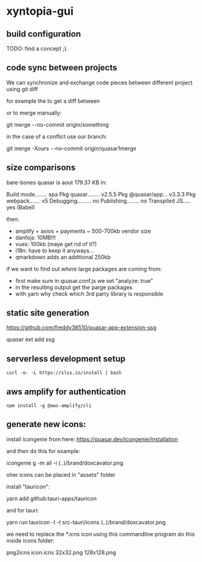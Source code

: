 # xyntopia-gui

## build configuration

TODO: find a concept ;).

## code sync between projects

We can synchronize and exchange  code pieces between different project using git diff

for example the to get a diff between

or to merge manually:

  git merge --no-commit origin/something

in the case of a conflict use our branch:

  git merge -Xours --no-commit origin/quasar1merge


## size comparisons

bare-bones quasar is aout 179.37 KB in:

Build mode........ spa
 Pkg quasar........ v2.5.5
 Pkg @quasar/app... v3.3.3
 Pkg webpack....... v5
 Debugging......... no
 Publishing........ no
 Transpiled JS..... yes (Babel)

then:

- amplify + axios + payments ~ 500-700kb vendor size
- danfojs: 10MB!!!
- vuex: 100kb  (maye get rid of it?)
- i18n: have to keep it anyways...
- qmarkdown adds an additional 250kb

if we want to find out *where* large packages are coming from:

- first make sure in quasar.conf.js we set "analyze: true"
- in the resulting output get the parge packages
- with yarn why <package-name> check which 3rd party library is responsible

## static site generation

https://github.com/freddy38510/quasar-app-extension-ssg

quasar ext add ssg

## serverless development setup

    curl -o- -L https://slss.io/install | bash


## aws amplify for authentication

    npm install -g @aws-amplify/cli

## generate new icons:

install icongenie from here: https://quasar.dev/icongenie/installation


and then do this for example:

  icongenie g -m all -i (..)/brand/doxcavator.png

oher icons can be placed in "assets" folder

install "tauricon":

  yarn add github:tauri-apps/tauricon

and for tauri:

  yarn run tauricon -l -t src-tauri/icons (..)/brand/doxcavator.png

we need to replace the *.icns icon using this commandline program do this inside icons folder:

  png2icns icon.icns 32x32.png 128x128.png
